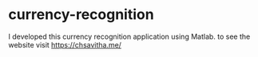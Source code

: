 # currency-recognition
I developed this currency recognition application using Matlab. to see the website visit https://chsavitha.me/
